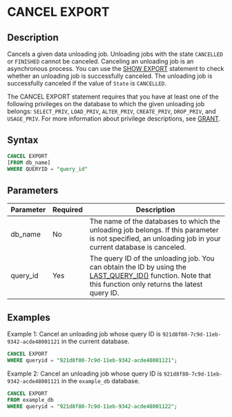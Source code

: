 # CANCEL EXPORT

## Description

Cancels a given data unloading job. Unloading jobs with the state `CANCELLED` or `FINISHED` cannot be canceled. Canceling an unloading job is an asynchronous process. You can use the [SHOW EXPORT](../data-manipulation/SHOW%20EXPORT.md) statement to check whether an unloading job is successfully canceled. The unloading job is successfully canceled if the value of `State` is `CANCELLED`.

The CANCEL EXPORT statement requires that you have at least one of the following privileges on the database to which the given unloading job belongs: `SELECT_PRIV`, `LOAD_PRIV`, `ALTER_PRIV`, `CREATE_PRIV`, `DROP_PRIV`, and `USAGE_PRIV`. For more information about privilege descriptions, see [GRANT](../account-management/GRANT.md).

## Syntax

```SQL
CANCEL EXPORT
[FROM db_name]
WHERE QUERYID = "query_id"
```

## Parameters

| **Parameter** | **Required** | **Description**                                              |
| ------------- | ------------ | ------------------------------------------------------------ |
| db_name       | No           | The name of the databases to which the unloading job belongs. If this parameter is not specified, an unloading job in your current database is canceled. |
| query_id      | Yes          | The query ID of the unloading job. You can obtain the ID by using the [LAST_QUERY_ID()](../../sql-functions/utility-functions/last_query_id.md) function. Note that this function only returns the latest query ID. |

## Examples

Example 1: Cancel an unloading job whose query ID is `921d8f80-7c9d-11eb-9342-acde48001121` in the current database.

```SQL
CANCEL EXPORT
WHERE queryid = "921d8f80-7c9d-11eb-9342-acde48001121";
```

Example 2: Cancel an unloading job whose query ID is `921d8f80-7c9d-11eb-9342-acde48001121` in the `example_db` database.

```SQL
CANCEL EXPORT 
FROM example_db 
WHERE queryid = "921d8f80-7c9d-11eb-9342-acde48001122";
```
